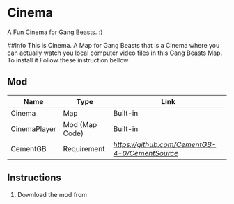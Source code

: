 # Cinema
A Fun Cinema for Gang Beasts. :)

##Info
This is Cinema. A Map for Gang Beasts that is a Cinema where you can actually watch you local computer video files in this Gang Beasts Map. To install it Follow these instruction bellow

## Mod

| Name         | Type           | Link                                           |
|--------------|----------------|------------------------------------------------|
| Cinema       | Map            | Built-in                                       |
| CinemaPlayer | Mod (Map Code) | Built-in                                       |
| CementGB     | Requirement    | _https://github.com/CementGB-4-0/CementSource_ |

## Instructions
1. Download the mod from 
